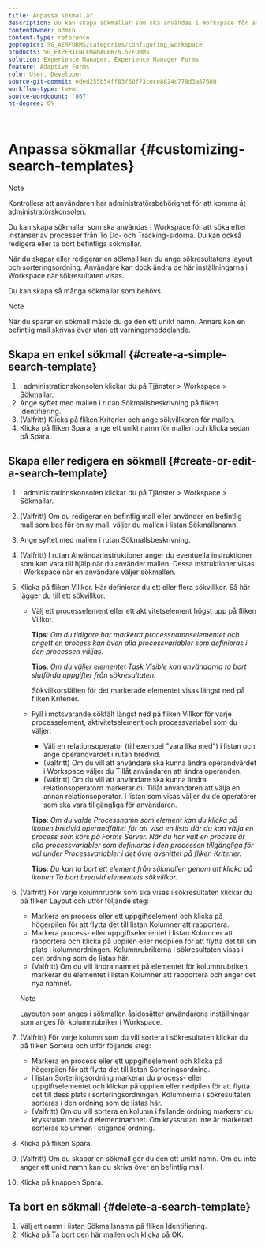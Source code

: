 ```yaml
---
title: Anpassa sökmallar
description: Du kan skapa sökmallar som ska användas i Workspace för att söka efter instanser av processer från To Do- och Tracking-sidorna. Du kan också redigera eller ta bort befintliga sökmallar.
contentOwner: admin
content-type: reference
geptopics: SG_AEMFORMS/categories/configuring_workspace
products: SG_EXPERIENCEMANAGER/6.5/FORMS
solution: Experience Manager, Experience Manager Forms
feature: Adaptive Forms
role: User, Developer
source-git-commit: eded255b54ff83f60f73cece8824c778d3a87680
workflow-type: tm+mt
source-wordcount: '867'
ht-degree: 0%

---
```


# Anpassa sökmallar {#customizing-search-templates}

>[!NOTE]
> 
> Kontrollera att användaren har administratörsbehörighet för att komma åt administratörskonsolen.

Du kan skapa sökmallar som ska användas i Workspace för att söka efter instanser av processer från To Do- och Tracking-sidorna. Du kan också redigera eller ta bort befintliga sökmallar.

När du skapar eller redigerar en sökmall kan du ange sökresultatens layout och sorteringsordning. Användare kan dock ändra de här inställningarna i Workspace när sökresultaten visas.

Du kan skapa så många sökmallar som behövs.

>[!NOTE]
>
>När du sparar en sökmall måste du ge den ett unikt namn. Annars kan en befintlig mall skrivas över utan ett varningsmeddelande.

## Skapa en enkel sökmall {#create-a-simple-search-template}

1. I administrationskonsolen klickar du på Tjänster > Workspace > Sökmallar.
1. Ange syftet med mallen i rutan Sökmallsbeskrivning på fliken Identifiering.
1. (Valfritt) Klicka på fliken Kriterier och ange sökvillkoren för mallen.
1. Klicka på fliken Spara, ange ett unikt namn för mallen och klicka sedan på Spara.

## Skapa eller redigera en sökmall {#create-or-edit-a-search-template}

1. I administrationskonsolen klickar du på Tjänster > Workspace > Sökmallar.
1. (Valfritt) Om du redigerar en befintlig mall eller använder en befintlig mall som bas för en ny mall, väljer du mallen i listan Sökmallsnamn.
1. Ange syftet med mallen i rutan Sökmallsbeskrivning.
1. (Valfritt) I rutan Användarinstruktioner anger du eventuella instruktioner som kan vara till hjälp när du använder mallen. Dessa instruktioner visas i Workspace när en användare väljer sökmallen.
1. Klicka på fliken Villkor. Här definierar du ett eller flera sökvillkor. Så här lägger du till ett sökvillkor:

   * Välj ett processelement eller ett aktivitetselement högst upp på fliken Villkor.

     **Tips**: *Om du tidigare har markerat processnamnselementet och angett en process kan även alla processvariabler som definieras i den processen väljas.*

     **Tips**: *Om du väljer elementet Task Visible kan användarna ta bort slutförda uppgifter från sökresultaten.*

     Sökvillkorsfälten för det markerade elementet visas längst ned på fliken Kriterier.

   * Fyll i motsvarande sökfält längst ned på fliken Villkor för varje processelement, aktivitetselement och processvariabel som du väljer:

      * Välj en relationsoperator (till exempel &quot;vara lika med&quot;) i listan och ange operandvärdet i rutan bredvid.
      * (Valfritt) Om du vill att användare ska kunna ändra operandvärdet i Workspace väljer du Tillåt användaren att ändra operanden.
      * (Valfritt) Om du vill att användare ska kunna ändra relationsoperatorn markerar du Tillåt användaren att välja en annan relationsoperator. I listan som visas väljer du de operatorer som ska vara tillgängliga för användaren.

     **Tips**: *Om du valde Processnamn som element kan du klicka på ikonen bredvid operandfältet för att visa en lista där du kan välja en process som körs på Forms Server. När du har valt en process är alla processvariabler som definieras i den processen tillgängliga för val under Processvariabler i det övre avsnittet på fliken Kriterier.*

     **Tips**: *Du kan ta bort ett element från sökmallen genom att klicka på ikonen Ta bort bredvid elementets sökvillkor.*

1. (Valfritt) För varje kolumnrubrik som ska visas i sökresultaten klickar du på fliken Layout och utför följande steg:

   * Markera en process eller ett uppgiftselement och klicka på högerpilen för att flytta det till listan Kolumner att rapportera.
   * Markera process- eller uppgiftselementet i listan Kolumner att rapportera och klicka på uppilen eller nedpilen för att flytta det till sin plats i kolumnordningen. Kolumnrubrikerna i sökresultaten visas i den ordning som de listas här.
   * (Valfritt) Om du vill ändra namnet på elementet för kolumnrubriken markerar du elementet i listan Kolumner att rapportera och anger det nya namnet.

   >[!NOTE]
   >
   >Layouten som anges i sökmallen åsidosätter användarens inställningar som anges för kolumnrubriker i Workspace.

1. (Valfritt) För varje kolumn som du vill sortera i sökresultaten klickar du på fliken Sortera och utför följande steg:

   * Markera en process eller ett uppgiftselement och klicka på högerpilen för att flytta det till listan Sorteringsordning.
   * I listan Sorteringsordning markerar du process- eller uppgiftselementet och klickar på uppilen eller nedpilen för att flytta det till dess plats i sorteringsordningen. Kolumnerna i sökresultaten sorteras i den ordning som de listas här.
   * (Valfritt) Om du vill sortera en kolumn i fallande ordning markerar du kryssrutan bredvid elementnamnet. Om kryssrutan inte är markerad sorteras kolumnen i stigande ordning.

1. Klicka på fliken Spara.
1. (Valfritt) Om du skapar en sökmall ger du den ett unikt namn. Om du inte anger ett unikt namn kan du skriva över en befintlig mall.
1. Klicka på knappen Spara.

## Ta bort en sökmall {#delete-a-search-template}

1. Välj ett namn i listan Sökmallsnamn på fliken Identifiering.
1. Klicka på Ta bort den här mallen och klicka på OK.
